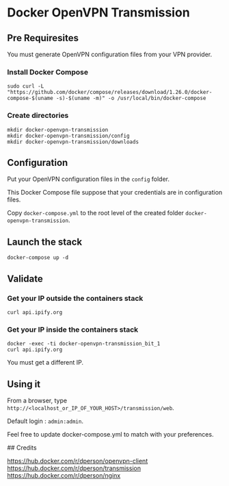 # Docker OpenVPN Transmission

## Pre Requiresites

You must generate OpenVPN configuration files from your VPN provider.

### Install Docker Compose

```
sudo curl -L "https://github.com/docker/compose/releases/download/1.26.0/docker-compose-$(uname -s)-$(uname -m)" -o /usr/local/bin/docker-compose
```

### Create directories

```
mkdir docker-openvpn-transmission
mkdir docker-openvpn-transmission/config
mkdir docker-openvpn-transmission/downloads
```

## Configuration

Put your OpenVPN configuration files in the `config` folder. 

This Docker Compose file suppose that your credentials are in configuration files.

Copy `docker-compose.yml` to the root level of the created folder `docker-openvpn-transmission`.

## Launch the stack

```
docker-compose up -d
```

## Validate

### Get your IP outside the containers stack

``` 
curl api.ipify.org
```

### Get your IP inside the containers stack

```
docker -exec -ti docker-openvpn-transmission_bit_1
curl api.ipify.org
```

You must get a different IP.

## Using it

From a browser, type `http://<localhost_or_IP_OF_YOUR_HOST>/transmission/web`.

Default login : `admin:admin`.

Feel free to update docker-compose.yml to match with your preferences. 

## Credits

https://hub.docker.com/r/dperson/openvpn-client
https://hub.docker.com/r/dperson/transmission
https://hub.docker.com/r/dperson/nginx